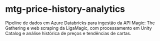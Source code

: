 # mtg-price-history-analytics
Pipeline de dados em Azure Databricks para ingestão da API Magic: The Gathering e web scraping da LigaMagic, com processamento em Unity Catalog e análise histórica de preços e tendências de cartas.
